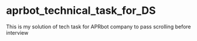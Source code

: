 # aprbot_technical_task_for_DS
This is my solution of tech task for APRbot company to pass scrolling before interview
